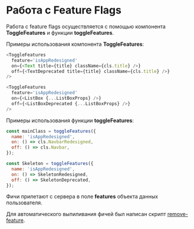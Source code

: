 # Работа с Feature Flags

Работа с feature flags осуществляется с помощью компонента **ToggleFeatures** и функции **toggleFeatures**.

Примеры использования компонента **ToggleFeatures**:

``` js
<ToggleFeatures
  feature='isAppRedesigned'
  on={<Text title={title} className={cls.title} />}
  off={<TextDeprecated title={title} className={cls.title} />}
/>  
```

``` js
<ToggleFeatures
  feature='isAppRedesigned'
  on={<ListBox {...ListBoxProps} />}
  off={<ListBoxDeprecated {...ListBoxProps} />}
/>  
```

Примеры использования функции **toggleFeatures**:

``` js
const mainClass = toggleFeatures({
  name: 'isAppRedesigned',
  on: () => cls.NavbarRedesigned,
  off: () => cls.Navbar,
});   
```

``` js
const Skeleton = toggleFeatures({
  name: 'isAppRedesigned',
  on: () => SkeletonRedesigned,
  off: () => SkeletonDeprecated,
});
```

Фичи прилетают с сервера в поле **features** объекта данных пользователя.

Для автоматического выпиливания фичей был написан скрипт [remove-feature](/common/scripts/).
